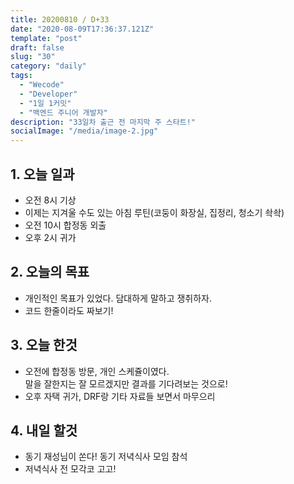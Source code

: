 ```yaml
---
title: 20200810 / D+33
date: "2020-08-09T17:36:37.121Z"
template: "post"
draft: false
slug: "30"
category: "daily"
tags:
  - "Wecode"
  - "Developer"
  - "1일 1커밋"
  - "백엔드 주니어 개발자"
description: "33일차 출근 전 마지막 주 스타트!"
socialImage: "/media/image-2.jpg"
---
```


## 1. 오늘 일과

- 오전 8시 기상
- 이제는 지겨울 수도 있는 아침 루틴(코둥이 화장실, 집정리, 청소기 솩솩)
- 오전 10시 합정동 외출
- 오후 2시 귀가

## 2. 오늘의 목표

- 개인적인 목표가 있었다. 담대하게 말하고 쟁취하자.
- 코드 한줄이라도 짜보기!

## 3. 오늘 한것

- 오전에 합정동 방문, 개인 스케쥴이였다. </br>
  말을 잘한지는 잘 모르겠지만 결과를 기다려보는 것으로!
- 오후 자택 귀가, DRF랑 기타 자료들 보면서 마무으리

## 4. 내일 할것

- 동기 재성님이 쏜다! 동기 저녁식사 모임 참석
- 저녁식사 전 모각코 고고!

